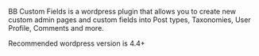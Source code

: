 BB Custom Fields is a wordpress plugin that allows you to create new custom admin pages and custom fields into Post types, Taxonomies, User Profile, Comments and more.

Recommended wordpress version is 4.4+
